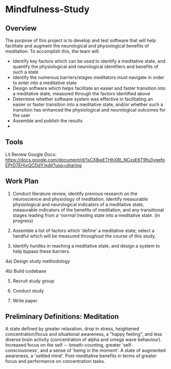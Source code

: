 # Mindfulness-Study
## Overview
The purpose of this project is to develop and test software that will help facilitate and augment the neurological and physiological benefits of meditation. To accomplish this, the team will:
- Identify key factors which can be used to identify a meditative state, and quantify the physiological and neurological identifiers and benefits of such a state
- Identify the numerous barriers/stages meditators must navigate in order to enter into a meditative state
- Design software which helps facilitate an easier and faster transition into a meditative state, measured through the factors identified above
- Determine whether software system was effective in facilitating an easier or faster transition into a meditative state, and/or whether such a transition has enhanced the physiological and neurological outcomes for the user
- Assemble and publish the results
- 
## Tools
Lit Review Google Docs: https://docs.google.com/document/d/1sCXBwETHhX8t_NCxsE6T9fu3ygefoEPrD7EHivQCDdY/edit?usp=sharing

## Work Plan
1) Conduct literature review, identify previous research on the neuroscience and physiology of meditation. Identify measurable physiological and neurological indicators of a meditative state, measurable indicators of the benefits of meditation, and any transitional stages leading from a 'normal'/resting state into a meditative state. (in progress)

2) Assemble a list of factors which 'define' a meditative state; select a handful which will be measured throughout the course of this study.

3) Identify hurdles in reaching a meditative state, and design a system to help bypass these barriers.

4a) Design study methodology

4b) Build codebase

5) Recruit study group

6) Conduct study

7) Write paper

## Preliminary Definitions: Meditation
A state defined by greater relaxation, drop in stress, heightened concentration/focus and situational awareness, a "happy feeling", and less diverse brain activity (concentration of alpha and omega wave behaviour). Increased focus on the self -- breath-counting, greater 'self-consciousness', and a sense of 'being in the moment'. A state of augmented awareness, a 'settled mind'. Post-meditative benefits in terms of greater focus and performance on concentration tasks.
